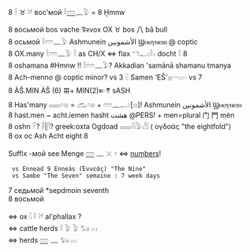 8 𓎛 ♉ 𓃾 вос'мой 𓎛[𓏠](𓏠)𓈖𓅱 = 8 Ḫmnw  
  
8 восьмой bos vache 𐦆vox OX ♉ bos 八 bā bull  
8  oсьмой  𓎛𓏠𓈖𓅱  Ashmunein الأشمونين‎‎ Ϣⲙⲟⲩⲛⲉⲓⲛ @ coptic  
8  OX.many 𓎛𓏠𓈖𓅱   𓎛 as CH/X ⇔ flax 𓎔𓂝𓎛𓏯  docht 𓎛 8  
8 oshamana #Hmnw !! 𓎛𓏠𓈖𓅱? 	Akkadian 'samānā shamanu tmanya   
8 Ach-menno @ coptic  minor? vs  3 𓇡 Samen 'EŠ'𓐍𓂸𓏏 vs 7  
8 ÀŠ.MIN ÀŠ (6) 𒐋+ MIN(2)𒋰𒈫 sASH  
8 Has'many 𓏤𓏤𓏤𓏤𓏤𓏤𓏤𓏤𓏌𓊖 = 𓃹𓏌𓊖 + 𓏠𓈖𓂝[𓊖]! Ashmunein الأشمونين‎‎ Ϣⲙⲟⲩⲛⲉⲓⲛ     
8 hast.men ~ acht.iemen  hasht هشت  @PERS!  + men=plural 门 門 mén  
8 oshn 𓍵? 𓋴|𓋴? 	greek:oxta  Ogdoad 𓏤𓏤𓏤𓏤𓏤𓏤𓏤𓏤𓇋𓇋𓅱𓀭𓏪 ( ογδοάς "the eightfold")  
8 ox oс Ash Acht eight 8  
  
Suffix -мой see Menge [𓏠](𓏠) 𓈖 𓏴 𓏌 ⇔ [numbers](numbers)!  
  
```  
 vs Ennead 9 Enneás (Ἐννεάς) "The Nine"  
 vs Sambe "The Seven" semaine : 7 week days  
```  
  
  
7 седьмой *sepdmoin  seventh  
8 восьмой  
  
⇔ ox 𓇋  𓎛  𓃾   al'phallax ?  
⇔ cattle herds 𓎛  𓅱  𓅱  𓃒  𓏥   
⇔ herds [𓏠](𓏠) 𓈖 𓃒 𓏥 